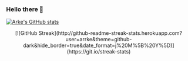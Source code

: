 ### Hello there 👋
[![Arke's GitHub stats](https://github-readme-stats.vercel.app/api?username=arrke&show_icons=true&theme=github_dark&include_all_commits=true&count_private=true)](https://github.com/anuraghazra/github-readme-stats) 

<p align="center"> [![GitHub Streak](http://github-readme-streak-stats.herokuapp.com?user=arrke&theme=github-dark&hide_border=true&date_format=j%20M%5B%20Y%5D)](https://git.io/streak-stats) </p>
<!--
**arrke/arrke** is a ✨ _special_ ✨ repository because its `README.md` (this file) appears on your GitHub profile.

Here are some ideas to get you started:

- 🔭 I’m currently working on ...
- 🌱 I’m currently learning ...
- 👯 I’m looking to collaborate on ...
- 🤔 I’m looking for help with ...
- 💬 Ask me about ...
- 📫 How to reach me: ...
- 😄 Pronouns: ...
- ⚡ Fun fact: ...
-->
